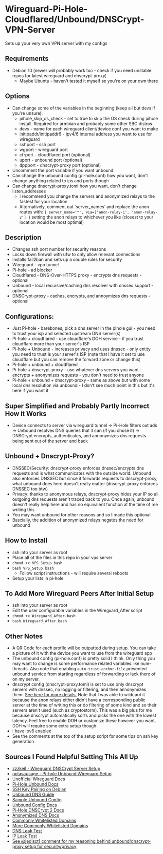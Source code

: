 # Wireguard-Pi-Hole-Cloudflared/Unbound/DNSCrypt-VPN-Server
Sets up your very own VPN server with my configs

## Requirements
* Debian 10 (newer will probably work too - check if you need unstable repos for latest wireguard and dnscrypt-proxy)
  * Maybe Ubuntu - haven't tested it myself so you're on your own there

## Options
* Can change some of the variables in the beginning (keep all but devs if you're unsure):
  * pihole_skip_os_check - set to true to skip the OS check during pihole install. Required for armbian and probably some other SBC distros
  * devs - name for each wireguard client/device conf you want to make
  * initipaddr/initipaddr6 - ipv4/6 internal address you want to use for wireguard
  * sshport - ssh port
  * wgport - wireguard port
  * cfrport - cloudflared port (optional)
  * uport - unbound port (optional)
  * dppport - dnscrypt-proxy port (optional)
* Uncomment the port variable if you want unbound
* Can change the unbound config (pi-hole.conf) how you want, don't change anything related to ips and ports though
* Can change dnscrypt-proxy.toml how you want, don't change listen_addresses
  * I recommend you change the servers and anonymized relays to the fastest for your location
  * Alternatively, comment out 'server_names' and replace the anon routes with: `{ server_name='*', via=['anon-relay-1', 'anon-relay-2'] }` setting the anon relays to whichever you like (closest to your location would be most optimal)

## Description
* Changes ssh port number for security reasons
* Locks down firewall with ufw to only allow relevant connections
* Installs fail2ban and sets up a couple rules for security
* Wireguard - vpn tunnel
* Pi-hole - ad blocker
* Cloudflared - DNS-Over-HTTPS proxy - encrypts dns requests - optional
* Unbound - local recursive/caching dns resolver with dnssec support - optional
* DNSCrypt-proxy - caches, encrypts, and annoymizes dns requests - optional

## Configurations:
* Just Pi-hole - barebones, pick a dns server in the pihole gui - you need to trust your isp and selected upstream DNS server(s)
* Pi-hole + cloudflared - use cloudflare's DOH service - if you trust cloudflare more than your server's ISP
* Pi-hole + Unbound - increases privacy and uses dnssec - only entity you need to trust is your server's ISP (note that I have it set to use cloudflare but you can remove the forward zone or change this)
* Pi-hole + unbound + cloudflared
* Pi-hole + dnscrypt-proxy - use whatever dns servers you want - encrypts + anonymizes requests - you don't need to trust anyone
* Pi-hole + unbound + dnscrypt-proxy - same as above but with some local dns resolution via unbound - I don't see much point in this but it's here if you want it

## Super Simplified and Probably Partly Incorrect How it Works 
* Device connects to server via wireguard tunnel -> Pi-Hole filters out ads -> Unbound resolves DNS queries that it can (if you chose it) -> DNSCrypt encrypts, authenticates, and annonymizes dns requests being sent out of the server and back

## Unbound + Dnscrypt-Proxy?
* DNSSEC/Security: dnscrypt-proxy enforces dnssec/encrypts dns requests and is what communicates with the outside world. Unbound also enforces DNSSEC but since it forwards requests to dnscrypt-proxy, what unbound does here doesn't really matter (dnscrypt-proxy enforces DNSSEC too btw)
* Privacy: thanks to anonymous relays, dnscrypt-proxy hides your IP so all outgoing dns requests aren't traced back to you. Once again, unbound doesn't really help here and has no equivalent function at the time of me writing this
* You may want unbound for other reasons and so I made this optional
* Bascially, the addition of anonymized relays negates the need for unbound

## How to Install
* ssh into your server as root
* Place all of the files in this repo in your vps server
* `chmod +x VPS_Setup.bash `
* `bash VPS_Setup.bash`
  * Follow script instructions - will require several reboots
* Setup your lists in pi-hole

## To Add More Wireguard Peers After Initial Setup
* ssh into your server as root
* Edit the user configurable variables in the Wireguard_After script
* `chmod +x Wireguard_After.bash `
* `bash Wireguard_After.bash`

## Other Notes
* A QR Code for each profile will be outputted during setup. You can take a picture of it with the device you want to use from the wireguard app
* The unbound config (pi-hole.conf) is pretty solid I think. Only thing you may want to change is some performance related variables like num-threads. Also note that enabling `auto-trust-anchor-file` prevented unbound service from starting regardless of forwarding or lack there of on my server. 
* dnscrypt config (dnscrypt-proxy.toml) is set to use only dnscrypt servers with dnssec, no logging or filtering, and then annonymizes them. [See here for more details.](https://github.com/DNSCrypt/dnscrypt-proxy/wiki/Anonymized-DNS) Note that I was able to wildcard it because the anon relays either didn't have a corresponding public server at the time of writing this or do filtering of some kind and so their servers aren't used (such as cryptostorm). This was a big plus for me because dnscrypt automatically sorts and picks the one with the lowest latency. Feel free to enable DOH or customize these however you want. DOH will require some extra setup though
* I have ipv6 enabled
* See the comments at the top of the setup script for some tips on ssh key generation

## Sources I Found Helpful Setting This All Up
* [zzzkeil - Wireguard DNSCrypt Server Setup](https://github.com/zzzkeil/Wireguard-DNScrypt-VPN-Server)
* [notasausage - Pi-hole Unbound Wireguard Setup](https://github.com/notasausage/pi-hole-unbound-wireguard)
* [Unofficial Wireguard Docs](https://github.com/pirate/wireguard-docs)
* [Pi-Hole Unbound Docs](https://docs.pi-hole.net/guides/unbound)
* [SSH Key Pairing on Debian](https://devconnected.com/how-to-set-up-ssh-keys-on-debian-10-buster)
* [Unbound DNS Guide](https://calomel.org/unbound_dns.html)
* [Sample Unbound Config](https://gist.github.com/MatthewVance/5051bf45cfed6e4a2a2ed9bb014bcd72)
* [Unbound Config Docs](https://nlnetlabs.nl/documentation/unbound/unbound.conf)
* [Pi-Hole DNSCrypt 2 Docs](https://github.com/pi-hole/pi-hole/wiki/DNSCrypt-2.0)
* [Anonymized DNS Docs](https://github.com/DNSCrypt/dnscrypt-proxy/wiki/Anonymized-DNS)
* [Commonly Whitelisted Domains](https://discourse.pi-hole.net/t/commonly-whitelisted-domains/212)
* [More Commonly Whitelisted Domains](https://github.com/anudeepND/whitelist)
* [DNS Leak Test](https://dnsleaktest.com)
* [IP Leak Test](https://ipleak.net)
* [See @jedisct1 comment for my reasoning behind unbound/dnscrypt-proxy setup for security/privacy](https://www.reddit.com/r/privacytoolsIO/comments/98ggn4/unbound_recursive_or_dnscrypt/e4h5sre?utm_source=share&utm_medium=web2x&context=3)
